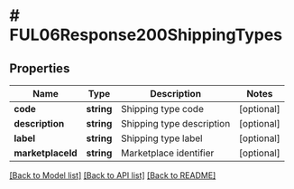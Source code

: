 # # FUL06Response200ShippingTypes

## Properties

Name | Type | Description | Notes
------------ | ------------- | ------------- | -------------
**code** | **string** | Shipping type code | [optional]
**description** | **string** | Shipping type description | [optional]
**label** | **string** | Shipping type label | [optional]
**marketplaceId** | **string** | Marketplace identifier | [optional]

[[Back to Model list]](../../README.md#models) [[Back to API list]](../../README.md#endpoints) [[Back to README]](../../README.md)
